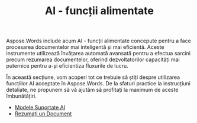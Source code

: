 ﻿---
title: AI - funcții alimentate
second_title: Aspose.Words pentru .NET
articleTitle: AI - funcții alimentate
linktitle: AI - funcții alimentate
type: docs
weight: 35
description: "Aspose.Words pentru .NET introduce instrumente alimentate de AI, cum ar fi rezumarea documentelor, pentru a spori eficiența. Aflați cum să utilizați AI - funcții alimentate cu sfaturi și îndrumări detaliate."
url: /ro/net/ai-powered-features/
timestamp: 2024-11-26-12-00-00
---

Aspose.Words include acum AI - funcții alimentate concepute pentru a face procesarea documentelor mai inteligentă și mai eficientă. Aceste instrumente utilizează învățarea automată avansată pentru a efectua sarcini precum rezumarea documentelor, oferind dezvoltatorilor capacități mai puternice pentru a-și eficientiza fluxurile de lucru.

În această secțiune, vom acoperi tot ce trebuie să știți despre utilizarea funcțiilor AI acceptate în Aspose.Words. De la sfaturi practice la instrucțiuni detaliate, ne propunem să vă ajutăm să profitați la maximum de aceste îmbunătățiri.

* [Modele Suportate AI ](/words/net/supported-ai-models/)
* [Rezumați un Document](/words/net/summarize-a-document/)

